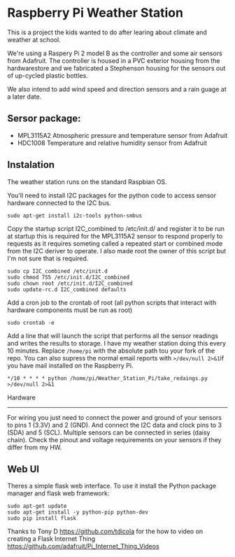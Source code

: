 Raspberry Pi Weather Station
===========================

This is a project the kids wanted to do after learing about climate and 
weather at school.

We're using a Raspery Pi 2 model B as the controller and some air sensors
from Adafruit. The controller is housed in a PVC exterior housing from
the hardwarestore and we fabricated a Stephenson housing for the sensors
out of up-cycled plastic bottles.

We also intend to add wind speed and direction sensors and a rain guage at
a later date.

Sersor package:
---------------
- MPL3115A2 Atmospheric pressure and temperature sensor from Adafruit
- HDC1008	  Temperature and relative humidity sensor from Adafruit

Instalation
-----------

The weather station runs on the standard Raspbian OS.

You'll need to install I2C packages for the python code to access sensor
hardware connected to the I2C bus.
```
sudo apt-get install i2c-tools python-smbus
```
Copy the startup script I2C_combined to /etc/init.d/ and register it to be 
run at startup this is required for the MPL3115A2 sensor to respond properly
to requests as it requires someting called a repeated start or combined mode
from the I2C deriver to operate. I also made root the owner of this script 
but I'm not sure that is required.
```
sudo cp I2C_combined /etc/init.d
sudo chmod 755 /etc/init.d/I2C_combined
sudo chown root /etc/init.d/I2C_combined
sudo update-rc.d I2C_combined defaults
```
Add a cron job to the crontab of root (all python scripts that interact with
hardware components must be run as root)
```
sudo crontab -e
```
Add a line that will launch the script that performs all the sensor readings
and writes the results to storage. I have my weather station doing this every 
10 minutes. Replace `/home/pi` with the absolute path tou your fork of the repo. 
You can also supress the normal email reports with `>/dev/null 2>&1`if you have 
mail installed on the Raspberry Pi.
```
*/10 * * * * python /home/pi/Weather_Station_Pi/take_redaings.py >/dev/null 2>&1
```
Hardware
________
For wiring you just need to connect the power and ground of your sensors to pins
1 (3.3V) and 2 (GND). And connect the I2C data and clock pins to 3 (SDA) and
5 (SCL). Multiple sensors can be connected in series (daisy chain). Check the
pinout and voltage requirements on your sensors if they differ from my HW.

Web UI
------
Theres a simple flask web interface. To use it install the Python package manager
and flask web framework:
```
sudo apt-get update
sudo apt-get install -y python-pip python-dev
sudo pip install flask
```
Thanks to Tony D https://github.com/tdicola for the how to video on creating a 
Flask Internet Thing https://github.com/adafruit/Pi_Internet_Thing_Videos
